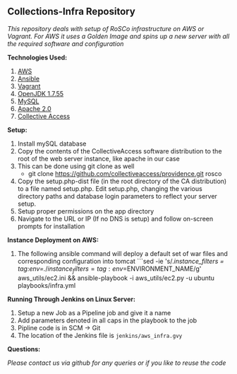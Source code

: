 ## Collections-Infra Repository 

*This repository deals with setup of RoSCo infrastructure on AWS or Vagrant. For AWS it uses a Golden Image and spins up a new server with all the required software and configuration*

**Technologies Used:**

1. [AWS](https://aws.amazon.com/)
1. [Ansible](https://www.ansible.com/)
1. [Vagrant](https://www.vagrantup.com/)
1. [OpenJDK 1.7.55](https://openjdk.java.net/)
1. [MySQL](https://www.mysql.com/)
1. [Apache 2.0](https://httpd.apache.org/)
1. [Collective Access](https://www.collectiveaccess.org/)

**Setup:**

1. Install mySQL database
1. Copy the contents of the CollectiveAccess software distribution to the root of the web server instance, like apache in our case
1. This can be done using git clone as well
    * git clone https://github.com/collectiveaccess/providence.git rosco
1. Copy the setup.php-dist file (in the root directory of the CA distribution) to a file named setup.php. Edit setup.php, changing the various directory paths and database login parameters to reflect your server setup.
1. Setup proper permissions on the app directory
1. Navigate to the URL or IP (If no DNS is setup) and follow on-screen prompts for installation

**Instance Deployment on AWS:**

1. The following ansible command will deploy a default set of war files and corresponding configuration into tomcat ```sed -ie \'s/.*instance_filters = tag:env=.*$/instance_filters = tag:env=$ENVIRONMENT_NAME/g\' aws_utils/ec2.ini && ansible-playbook -i aws_utils/ec2.py -u ubuntu  playbooks/infra.yml

**Running Through Jenkins on Linux Server:**

1. Setup a new Job as a Pipeline job and give it a name
1. Add parameters denoted in all caps in the playbook to the job
1. Pipline code is in SCM -> Git
1. The location of the Jenkins file is `jenkins/aws_infra.gvy`

**Questions:**

*Please contact us via github for any queries or if you like to reuse the code*